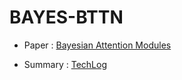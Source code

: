 # BAYES-BTTN

- Paper : [Bayesian Attention Modules](https://doi.org/10.48550/arXiv.2010.10604)

- Summary : [TechLog](https://jayarnim.github.io/posts/Bayesian_Attention_Modules/)
